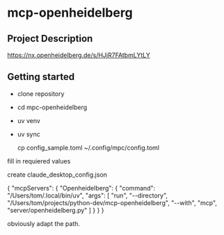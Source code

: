 # mcp-openheidelberg

## Project Description

https://nx.openheidelberg.de/s/HJjR7FAtbmLYtLY

## Getting started

- clone repository
- cd mpc-openheidelberg
- uv venv
- uv sync

   cp config_sample.toml ~/.config/mpc/config.toml

fill in requiered values

create claude_desktop_config.json

{
  "mcpServers": {
    "Openheidelberg": {
      "command": "/Users/tom/.local/bin/uv",
      "args": [
        "run",
	"--directory",
        "/Users/tom/projects/python-dev/mcp-openheidelberg",
        "--with",
        "mcp",
        "server/openheidelberg.py"
      ]
    }
  }
}

obviously adapt the path.
